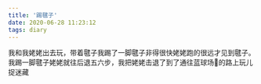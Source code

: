 ```yaml
---
title: '踢毽子'
date: 2020-06-28 11:23:12
tags: diary
---
```

我和我姥姥出去玩，带着毽子我踢了一脚毽子非得很快姥姥跑的很远才见到毽子。我踢一脚毽子姥姥就往后退五六步，我把姥姥击退了到了通往蓝球场🏀的路上玩儿捉迷藏
